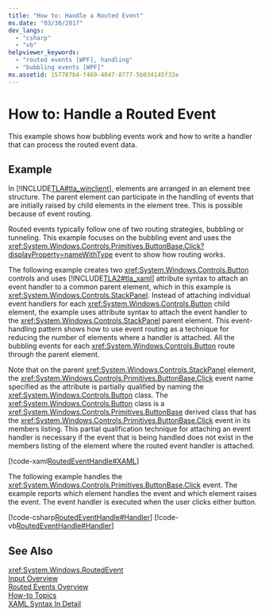 ```yaml
---
title: "How to: Handle a Routed Event"
ms.date: "03/30/2017"
dev_langs: 
  - "csharp"
  - "vb"
helpviewer_keywords: 
  - "routed events [WPF], handling"
  - "bubbling events [WPF]"
ms.assetid: 157787b4-f469-4047-8777-5b034145f32e
---
```

# How to: Handle a Routed Event
This example shows how bubbling events work and how to write a handler that can process the routed event data.  
  
## Example  
 In [!INCLUDE[TLA#tla_winclient](../../../../includes/tlasharptla-winclient-md.md)], elements are arranged in an element tree structure. The parent element can participate in the handling of events that are initially raised by child elements in the element tree. This is possible because of event routing.  
  
 Routed events typically follow one of two routing strategies, bubbling or tunneling. This example focuses on the bubbling event and uses the <xref:System.Windows.Controls.Primitives.ButtonBase.Click?displayProperty=nameWithType> event to show how routing works.  
  
 The following example creates two <xref:System.Windows.Controls.Button> controls and uses [!INCLUDE[TLA2#tla_xaml](../../../../includes/tla2sharptla-xaml-md.md)] attribute syntax to attach an event handler to a common parent element, which in this example is <xref:System.Windows.Controls.StackPanel>. Instead of attaching individual event handlers for each <xref:System.Windows.Controls.Button> child element, the example uses attribute syntax to attach the event handler to the <xref:System.Windows.Controls.StackPanel> parent element. This event-handling pattern shows how to use event routing as a technique for reducing the number of elements where a handler is attached. All the bubbling events for each <xref:System.Windows.Controls.Button> route through the parent element.  
  
 Note that on the parent <xref:System.Windows.Controls.StackPanel> element, the <xref:System.Windows.Controls.Primitives.ButtonBase.Click> event name specified as the attribute is partially qualified by naming the <xref:System.Windows.Controls.Button> class. The <xref:System.Windows.Controls.Button> class is a <xref:System.Windows.Controls.Primitives.ButtonBase> derived class that has the <xref:System.Windows.Controls.Primitives.ButtonBase.Click> event in its members listing. This partial qualification technique for attaching an event handler is necessary if the event that is being handled does not exist in the members listing of the element where the routed event handler is attached.  
  
 [!code-xaml[RoutedEventHandle#XAML](../../../../samples/snippets/csharp/VS_Snippets_Wpf/RoutedEventHandle/CSharp/default.xaml#xaml)]  
  
 The following example handles the <xref:System.Windows.Controls.Primitives.ButtonBase.Click> event.  The example reports which element handles the event and which element raises the event. The event handler is executed when the user clicks either button.  
  
 [!code-csharp[RoutedEventHandle#Handler](../../../../samples/snippets/csharp/VS_Snippets_Wpf/RoutedEventHandle/CSharp/default.xaml.cs#handler)]
 [!code-vb[RoutedEventHandle#Handler](../../../../samples/snippets/visualbasic/VS_Snippets_Wpf/RoutedEventHandle/VisualBasic/MainWindow.xaml.vb#handler)]  
  
## See Also  
 <xref:System.Windows.RoutedEvent>  
 [Input Overview](../../../../docs/framework/wpf/advanced/input-overview.md)  
 [Routed Events Overview](../../../../docs/framework/wpf/advanced/routed-events-overview.md)  
 [How-to Topics](../../../../docs/framework/wpf/advanced/events-how-to-topics.md)  
 [XAML Syntax In Detail](../../../../docs/framework/wpf/advanced/xaml-syntax-in-detail.md)
